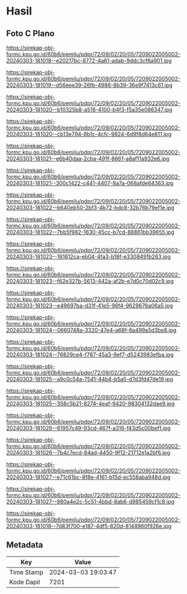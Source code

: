 # Hasil

## Foto C Plano

https://sirekap-obj-formc.kpu.go.id/60b6/pemilu/pdpr/72/09/02/20/05/7209022005002-20240303-181018--e20217bc-8772-4a61-adab-9ddc3cf6a901.jpg

https://sirekap-obj-formc.kpu.go.id/60b6/pemilu/pdpr/72/09/02/20/05/7209022005002-20240303-181019--d56eee39-26fb-4986-8b39-36e9f7413c61.jpg

https://sirekap-obj-formc.kpu.go.id/60b6/pemilu/pdpr/72/09/02/20/05/7209022005002-20240303-181020--b10325b8-a518-4100-b4f3-f5a35e086347.jpg

https://sirekap-obj-formc.kpu.go.id/60b6/pemilu/pdpr/72/09/02/20/05/7209022005002-20240303-181020--cb13e794-8b1c-4cfc-9824-6d9f8d64e811.jpg

https://sirekap-obj-formc.kpu.go.id/60b6/pemilu/pdpr/72/09/02/20/05/7209022005002-20240303-181021--e6b40daa-2cba-491f-8661-a8af11a932e6.jpg

https://sirekap-obj-formc.kpu.go.id/60b6/pemilu/pdpr/72/09/02/20/05/7209022005002-20240303-181021--300c1422-c441-4407-8a7a-068afde64363.jpg

https://sirekap-obj-formc.kpu.go.id/60b6/pemilu/pdpr/72/09/02/20/05/7209022005002-20240303-181022--b640eb50-2bf3-4b72-bdc8-32b76b79ef1e.jpg

https://sirekap-obj-formc.kpu.go.id/60b6/pemilu/pdpr/72/09/02/20/05/7209022005002-20240303-181022--7bb5f982-1630-45cc-b7cd-88861bb39655.jpg

https://sirekap-obj-formc.kpu.go.id/60b6/pemilu/pdpr/72/09/02/20/05/7209022005002-20240303-181023--181612ca-eb04-4fa3-b18f-e3308491b263.jpg

https://sirekap-obj-formc.kpu.go.id/60b6/pemilu/pdpr/72/09/02/20/05/7209022005002-20240303-181023--f62e327b-5613-442a-af2b-e7d0c70d02c9.jpg

https://sirekap-obj-formc.kpu.go.id/60b6/pemilu/pdpr/72/09/02/20/05/7209022005002-20240303-181023--e49697ba-d31f-41e5-96f4-9629676a06a5.jpg

https://sirekap-obj-formc.kpu.go.id/60b6/pemilu/pdpr/72/09/02/20/05/7209022005002-20240303-181024--0660748a-3320-47e4-a68f-6a499a5d3be8.jpg

https://sirekap-obj-formc.kpu.go.id/60b6/pemilu/pdpr/72/09/02/20/05/7209022005002-20240303-181024--76829ce4-f787-45a3-9ef7-d5243983efba.jpg

https://sirekap-obj-formc.kpu.go.id/60b6/pemilu/pdpr/72/09/02/20/05/7209022005002-20240303-181025--a9c0c54a-7541-44b4-b5a5-d7d3fd47de19.jpg

https://sirekap-obj-formc.kpu.go.id/60b6/pemilu/pdpr/72/09/02/20/05/7209022005002-20240303-181025--358c5b21-8274-4eaf-9420-98304132dae9.jpg

https://sirekap-obj-formc.kpu.go.id/60b6/pemilu/pdpr/72/09/02/20/05/7209022005002-20240303-181026--61957c49-93cd-467f-a316-f43d5c00bef1.jpg

https://sirekap-obj-formc.kpu.go.id/60b6/pemilu/pdpr/72/09/02/20/05/7209022005002-20240303-181026--7b4c7ecd-84ad-4450-9f12-21712e1a2bf6.jpg

https://sirekap-obj-formc.kpu.go.id/60b6/pemilu/pdpr/72/09/02/20/05/7209022005002-20240303-181027--e71c61bc-8f8e-4161-b15d-ec558aba948d.jpg

https://sirekap-obj-formc.kpu.go.id/60b6/pemilu/pdpr/72/09/02/20/05/7209022005002-20240303-181027--980a4e2c-5c51-4bbd-8ab6-d985459cf1c8.jpg

https://sirekap-obj-formc.kpu.go.id/60b6/pemilu/pdpr/72/09/02/20/05/7209022005002-20240303-181018--7d83f700-e187-4df5-820d-8148960f926e.jpg


## Metadata

| Key        | Value               |
| ---------- | ------------------- |
| Time Stamp | 2024-03-03 19:03:47 |
| Kode Dapil | 7201                |



